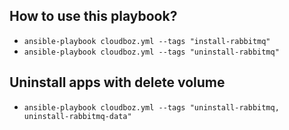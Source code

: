 ## How to use this playbook?
- `ansible-playbook cloudboz.yml --tags "install-rabbitmq"`
- `ansible-playbook cloudboz.yml --tags "uninstall-rabbitmq"`

## Uninstall apps with delete volume
- `ansible-playbook cloudboz.yml --tags "uninstall-rabbitmq, uninstall-rabbitmq-data"`